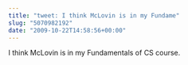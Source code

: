 ```yaml
---
title: "tweet: I think McLovin is in my Fundame"
slug: "5070982192"
date: "2009-10-22T14:58:56+00:00"
---
```

I think McLovin is in my Fundamentals of CS course.
